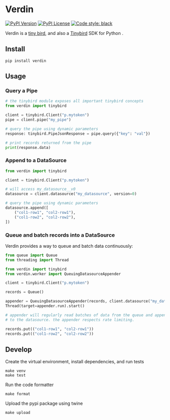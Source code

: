 Verdin
======

<p>
  <a href="https://pypi.org/project/verdin/"><img alt="PyPI Version" src="https://img.shields.io/pypi/v/verdin?color=blue"></a>
  <a href="https://img.shields.io/pypi/l/verdin.svg"><img alt="PyPI License" src="https://img.shields.io/pypi/l/verdin.svg"></a>
  <a href="https://github.com/psf/black"><img alt="Code style: black" src="https://img.shields.io/badge/code%20style-black-000000.svg"></a>
</p>

Verdin is a [tiny bird](https://en.wikipedia.org/wiki/Verdin), and also a [Tinybird](https://tinybird.co) SDK for Python
.

Install
-------

    pip install verdin

Usage
-----

### Query a Pipe

```python
# the tinybird module exposes all important tinybird concepts
from verdin import tinybird

client = tinybird.Client("p.mytoken")
pipe = client.pipe("my_pipe")

# query the pipe using dynamic parameters
response: tinybird.PipeJsonResponse = pipe.query({"key": "val"})

# print records returned from the pipe
print(response.data)
```

### Append to a DataSource

```python
from verdin import tinybird

client = tinybird.Client("p.mytoken")

# will access my_datasource__v0
datasource = client.datasource("my_datasource", version=0)

# query the pipe using dynamic parameters
datasource.append([
    ("col1-row1", "col2-row1"),
    ("col1-row2", "col2-row2"),
])
```

### Queue and batch records into a DataSource

Verdin provides a way to queue and batch data continuously:

```python
from queue import Queue
from threading import Thread

from verdin import tinybird
from verdin.worker import QueuingDatasourceAppender

client = tinybird.Client("p.mytoken")

records = Queue()

appender = QueuingDatasourceAppender(records, client.datasource("my_datasource"))
Thread(target=appender.run).start()

# appender will regularly read batches of data from the queue and append them
# to the datasource. the appender respects rate limiting.

records.put(("col1-row1", "col2-row1"))
records.put(("col1-row2", "col2-row2"))
```

Develop
-------

Create the virtual environment, install dependencies, and run tests

    make venv
    make test

Run the code formatter

    make format

Upload the pypi package using twine

    make upload
